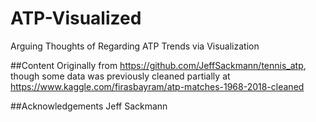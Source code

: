 # ATP-Visualized
Arguing Thoughts of Regarding ATP Trends via Visualization

##Content
Originally from https://github.com/JeffSackmann/tennis_atp, though some data was previously cleaned partially at https://www.kaggle.com/firasbayram/atp-matches-1968-2018-cleaned

##Acknowledgements
Jeff Sackmann
